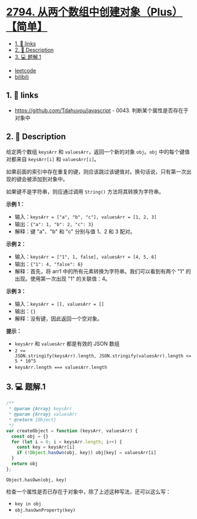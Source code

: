 # [2794. 从两个数组中创建对象（Plus）【简单】](https://github.com/Tdahuyou/leetcode/tree/main/2794.%20%E4%BB%8E%E4%B8%A4%E4%B8%AA%E6%95%B0%E7%BB%84%E4%B8%AD%E5%88%9B%E5%BB%BA%E5%AF%B9%E8%B1%A1%EF%BC%88Plus%EF%BC%89%E3%80%90%E7%AE%80%E5%8D%95%E3%80%91)

<!-- region:toc -->
- [1. 🔗 links](#1--links)
- [2. 📝 Description](#2--description)
- [3. 💻 题解.1](#3--题解1)
<!-- endregion:toc -->
- [leetcode](https://leetcode.cn/problems/create-object-from-two-arrays)
- [bilibili](https://www.bilibili.com/video/BV1DivNejEb1/)

## 1. 🔗 links

- https://github.com/Tdahuyou/javascript - 0043. 判断某个属性是否存在于对象中

## 2. 📝 Description

给定两个数组 `keysArr` 和 `valuesArr`，返回一个新的对象 `obj`。`obj` 中的每个键值对都来自 `keysArr[i]` 和 `valuesArr[i]`。

如果前面的索引中存在重复的键，则应该跳过该键值对。换句话说，只有第一次出现的键会被添加到对象中。

如果键不是字符串，则应通过调用 `String()` 方法将其转换为字符串。

**示例 1：**

- 输入：`keysArr = ["a", "b", "c"], valuesArr = [1, 2, 3]`
- 输出：`{"a": 1, "b": 2, "c": 3}`
- 解释：键 "a"、"b" 和 "c" 分别与值 1、2 和 3 配对。

**示例 2：**

- 输入：`keysArr = ["1", 1, false], valuesArr = [4, 5, 6]`
- 输出：`{"1": 4, "false": 6}`
- 解释：首先，将 arr1 中的所有元素转换为字符串。我们可以看到有两个 "1" 的出现。使用第一次出现 "1" 的关联值：4。

**示例 3：**

- 输入：`keysArr = [], valuesArr = []`
- 输出：`{}`
- 解释：没有键，因此返回一个空对象。

**提示：**

- `keysArr` 和 `valuesArr` 都是有效的 JSON 数组
- `2 <= JSON.stringify(keysArr).length, JSON.stringify(valuesArr).length <= 5 * 10^5`
- `keysArr.length === valuesArr.length`

## 3. 💻 题解.1

```javascript
/**
 * @param {Array} keysArr
 * @param {Array} valuesArr
 * @return {Object}
 */
var createObject = function (keysArr, valuesArr) {
  const obj = {}
  for (let i = 0; i < keysArr.length; i++) {
    const key = keysArr[i]
    if (!Object.hasOwn(obj, key)) obj[key] = valuesArr[i]
  }
  return obj
};
```

`Object.hasOwn(obj, key)`

检查一个属性是否已存在于对象中，除了上述这种写法，还可以这么写：

- `key in obj`
- `obj.hasOwnProperty(key)`










